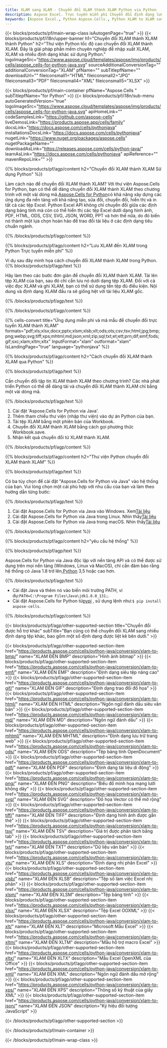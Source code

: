 ```yaml
---
title: XLAM sang XLAM - Chuyển đổi XLAM thành XLAM Python via Python
description: Aspose Excel. Trực tuyến miễn phí Chuyển đổi định dạng lưu XLAM sang XLAM. Định dạng Python XLAM đến XLAM. Lưu XLAM thành XLAM trong Python.
keywords: [Aspose Excel., Python Aspose.Cells., Python XLAM to XLAM saveformat., Free Online XLAM to XLAM Converter]
---
```

{{< blocks/products/pf/main-wrap-class isAutogenPage="true" >}}
{{< blocks/products/pf/i18n/upper-banner h1="Chuyển đổi XLAM thành XLAM thành Python" h2="Thư viện Python tốc độ cao chuyển đổi XLAM thành XLAM. Đây là giải pháp phần mềm chuyên nghiệp để nhập xuất XLAM, XLAM và nhiều định dạng khác sử dụng Python." logoImageSrc="https://www.aspose.cloud/templates/aspose/img/products/cells/aspose_cells-for-python-java.svg" sourceAdditionalConversionTag="" additionalConversionTag="XLAM" pfName="" subTitlepfName="" downloadUrl="" fileiconsmall1="HTML" fileiconsmall2="JPG" fileiconsmall3="PDF" fileiconsmall4="XML" fileiconsmall5="XLSX" >}}

{{< blocks/products/pf/main-container pfName="Aspose.Cells " subTitlepfName="for Python" >}}
{{< blocks/products/pf/i18n/sub-menu autoGeneratedVersion="true" logoImageSrc="https://www.aspose.cloud/templates/aspose/img/products/cells/aspose_cells-for-python-java.svg" apiHomeLink="" codeSamplesLink="https://github.com/aspose-cells" liveDemosLink="https://products.aspose.app/cells/family" docsLink="https://docs.aspose.com/cells/pythonjava" installationsDocsLink="https://docs.aspose.com/cells/pythonjava" nugetLink="https://www.nuget.org/packages/aspose.cells" nugetPackageName="" downloadAsLink="https://releases.aspose.com/cells/python-java/" learnAsLink="https://docs.aspose.com/cells/pythonjava" apiReference="" mavenRepoLink="" >}}


{{% blocks/products/pf/agp/content h2="Chuyển đổi XLAM thành XLAM Sử dụng Python" %}}

Làm cách nào để chuyển đổi XLAM thành XLAM? Với thư viện Aspose.Cells for Python, bạn có thể dễ dàng chuyển đổi XLAM thành XLAM theo chương trình với một vài dòng mã.[Aspose.Cells for Python](https://pypi.org/project/aspose-cells)có khả năng xây dựng các ứng dụng đa nền tảng với khả năng tạo, sửa đổi, chuyển đổi, hiển thị và in tất cả các tệp Excel. Python Excel API không chỉ chuyển đổi giữa các định dạng bảng tính mà còn có thể hiển thị các tệp Excel dưới dạng hình ảnh, PDF, HTML, ODS, CSV, SVG, JSON, WORD, PPT và hơn thế nữa, do đó biến nó thành một lựa chọn hoàn hảo để trao đổi tài liệu ở các định dạng tiêu chuẩn ngành.
 
{{% /blocks/products/pf/agp/content %}}

{{% blocks/products/pf/agp/content h2="Lưu XLAM đến XLAM trong Python Trực tuyến miễn phí" %}}

Ví dụ sau đây minh họa cách chuyển đổi XLAM thành XLAM trong Python.
{{% blocks/products/pf/agp/text %}}

Hãy làm theo các bước đơn giản để chuyển đổi XLAM thành XLAM. Tải lên tệp XLAM của bạn, sau đó chỉ cần lưu nó dưới dạng tệp XLAM. Đối với cả việc đọc XLAM và ghi XLAM, bạn có thể sử dụng tên tệp đủ điều kiện. Nội dung và định dạng XLAM đầu ra sẽ giống hệt với tài liệu XLAM gốc.

{{% /blocks/products/pf/agp/text %}}

{{% /blocks/products/pf/agp/content %}}

{{% cells-convert title="Ứng dụng miễn phí và mã mẫu để chuyển đổi trực tuyến XLAM thành XLAM" formats="pdf;xls;xlsx;docx;pptx;xlsm;xlsb;xlt;ods;ots;csv;tsv;html;jpg;bmp;png;webp;svg;tiff;xps;mhtml;md;json;xml;zip;sql;txt;et;ett;prn;dif;emf;fods;gif;sxc;xlam;xltm;xltx" InputFormat="xlam" outformat="xlam" IsLandingPage="true" language="pythonjava" %}}

{{% blocks/products/pf/agp/content h2="Cách chuyển đổi XLAM thành XLAM qua Python" %}}

{{% blocks/products/pf/agp/text %}}

Cần chuyển đổi tập tin XLAM thành XLAM theo chương trình? Các nhà phát triển Python có thể dễ dàng tải và chuyển đổi XLAM thành XLAM chỉ bằng một vài dòng mã.

{{% /blocks/products/pf/agp/text %}}

1.  Cài đặt 'Aspose.Cells for Python via Java'.
1.  Thêm tham chiếu thư viện (nhập thư viện) vào dự án Python của bạn.
1.  Tải tệp XLAM bằng một phiên bản của Workbook.
1.  Chuyển đổi XLAM thành XLAM bằng cách gọi phương thức Workbook.save.
1.  Nhận kết quả chuyển đổi từ XLAM thành XLAM.

{{% /blocks/products/pf/agp/content %}}

{{% blocks/products/pf/agp/content h2="Thư viện Python chuyển đổi XLAM thành XLAM" %}}

{{% blocks/products/pf/agp/text %}}

Có ba tùy chọn để cài đặt "Aspose.Cells for Python via Java" vào hệ thống của bạn. Vui lòng chọn một cái phù hợp với nhu cầu của bạn và làm theo hướng dẫn từng bước:

{{% /blocks/products/pf/agp/text %}}

1.  Cài đặt Aspose.Cells for Python via Java vào Windows. Xem[Tài liệu](https://docs.aspose.com/cells/python-java/getting-started/#windows)
1.  Cài đặt Aspose.Cells for Python via Java trong Linux. Nhìn thấy[Tài liệu](https://docs.aspose.com/cells/python-java/getting-started/#linux)
1.  Cài đặt Aspose.Cells for Python via Java trong macOS. Nhìn thấy[Tài liệu](https://docs.aspose.com/cells/python-java/getting-started/#macos)

{{% /blocks/products/pf/agp/content %}}

{{% blocks/products/pf/agp/content h2="yêu cầu hệ thống" %}}

{{% blocks/products/pf/agp/text %}}

 Aspose.Cells for Python via Java độc lập với nền tảng API và có thể được sử dụng trên mọi nền tảng (Windows, Linux và MacOS), chỉ cần đảm bảo rằng hệ thống có Java 1.8 trở lên,[Python](https://www.python.org/downloads/) 3,5 hoặc cao hơn.
 
{{% /blocks/products/pf/agp/text %}}

-  Cài đặt Java và thêm nó vào biến môi trường PATH, ví dụ:<code>PATH=C:\Program Files\Java\jdk1.8.0_131;</code>.
-  Cài đặt Aspose.Cells for Python từ<a href="https://pypi.org/project/aspose-cells/">pypi</a> , sử dụng lệnh như:<code>$ pip install aspose-cells</code>.

{{% /blocks/products/pf/agp/content %}}


{{< blocks/products/pf/agp/other-supported-section title="Chuyển đổi được hỗ trợ khác" subTitle="Bạn cũng có thể chuyển đổi XLAM sang nhiều định dạng tệp khác, bao gồm một số định dạng được liệt kê bên dưới." >}}

{{< blocks/products/pf/agp/other-supported-section-item href="https://products.aspose.com/cells/python-java/conversion/xlam-to-bmp/" name="XLAM ĐẾN BMP" description="Hình ảnh bitmap" >}}
{{< blocks/products/pf/agp/other-supported-section-item href="https://products.aspose.com/cells/python-java/conversion/xlam-to-emf/" name="XLAM ĐẾN EMF" description="Định dạng siêu tệp nâng cao" >}}
{{< blocks/products/pf/agp/other-supported-section-item href="https://products.aspose.com/cells/python-java/conversion/xlam-to-gif/" name="XLAM ĐẾN GIF" description="Định dạng trao đổi đồ họa" >}}
{{< blocks/products/pf/agp/other-supported-section-item href="https://products.aspose.com/cells/python-java/conversion/xlam-to-html/" name="XLAM ĐẾN HTML" description="Ngôn ngữ đánh dấu siêu văn bản" >}}
{{< blocks/products/pf/agp/other-supported-section-item href="https://products.aspose.com/cells/python-java/conversion/xlam-to-md/" name="XLAM ĐẾN MD" description="Ngôn ngữ đánh dấu" >}}
{{< blocks/products/pf/agp/other-supported-section-item href="https://products.aspose.com/cells/python-java/conversion/xlam-to-mhtml/" name="XLAM ĐẾN MHTML" description="Định dạng lưu trữ trang web" >}}
{{< blocks/products/pf/agp/other-supported-section-item href="https://products.aspose.com/cells/python-java/conversion/xlam-to-ods/" name="XLAM ĐẾN ODS" description="Tệp bảng tính OpenDocument" >}}
{{< blocks/products/pf/agp/other-supported-section-item href="https://products.aspose.com/cells/python-java/conversion/xlam-to-pdf/" name="XLAM ĐẾN PDF" description="Định dạng tài liệu di động" >}}
{{< blocks/products/pf/agp/other-supported-section-item href="https://products.aspose.com/cells/python-java/conversion/xlam-to-png/" name="XLAM ĐẾN PNG" description="Biểu đồ minh họa mạng lưới không dây" >}}
{{< blocks/products/pf/agp/other-supported-section-item href="https://products.aspose.com/cells/python-java/conversion/xlam-to-svg/" name="XLAM ĐẾN SVG" description="Đồ họa Vector có thể mở rộng" >}}
{{< blocks/products/pf/agp/other-supported-section-item href="https://products.aspose.com/cells/python-java/conversion/xlam-to-tiff/" name="XLAM ĐẾN TIFF" description="Định dạng hình ảnh được gắn thẻ" >}}
{{< blocks/products/pf/agp/other-supported-section-item href="https://products.aspose.com/cells/python-java/conversion/xlam-to-tsv/" name="XLAM ĐẾN TSV" description="Giá trị được phân tách bằng tab" >}}
{{< blocks/products/pf/agp/other-supported-section-item href="https://products.aspose.com/cells/python-java/conversion/xlam-to-txt/" name="XLAM ĐẾN TXT" description="Dữ liệu văn bản" >}}
{{< blocks/products/pf/agp/other-supported-section-item href="https://products.aspose.com/cells/python-java/conversion/xlam-to-xls/" name="XLAM ĐẾN XLS" description="Định dạng nhị phân Excel" >}}
{{< blocks/products/pf/agp/other-supported-section-item href="https://products.aspose.com/cells/python-java/conversion/xlam-to-xlsb/" name="XLAM ĐẾN XLSB" description="Tệp sổ làm việc Excel nhị phân" >}}
{{< blocks/products/pf/agp/other-supported-section-item href="https://products.aspose.com/cells/python-java/conversion/xlam-to-xlsm/" name="XLAM ĐẾN XLSM" description="Tệp bảng tính" >}}
{{< blocks/products/pf/agp/other-supported-section-item href="https://products.aspose.com/cells/python-java/conversion/xlam-to-xlsx/" name="XLAM ĐẾN XLSX" description="Tệp Excel OOXML" >}}
{{< blocks/products/pf/agp/other-supported-section-item href="https://products.aspose.com/cells/python-java/conversion/xlam-to-xlt/" name="XLAM ĐẾN XLT" description="Microsoft Mẫu Excel" >}}
{{< blocks/products/pf/agp/other-supported-section-item href="https://products.aspose.com/cells/python-java/conversion/xlam-to-xltm/" name="XLAM ĐẾN XLTM" description="Mẫu hỗ trợ macro Excel" >}}
{{< blocks/products/pf/agp/other-supported-section-item href="https://products.aspose.com/cells/python-java/conversion/xlam-to-xltx/" name="XLAM ĐẾN XLTX" description="Mẫu Excel OpenXML của Office" >}}
{{< blocks/products/pf/agp/other-supported-section-item href="https://products.aspose.com/cells/python-java/conversion/xlam-to-xml/" name="XLAM ĐẾN XML" description="Ngôn ngữ đánh dấu mở rộng" >}}
{{< blocks/products/pf/agp/other-supported-section-item href="https://products.aspose.com/cells/python-java/conversion/xlam-to-xps/" name="XLAM ĐẾN XPS" description="Thông số kỹ thuật của giấy XML" >}}
{{< blocks/products/pf/agp/other-supported-section-item href="https://products.aspose.com/cells/python-java/conversion/xlam-to-json/" name="XLAM ĐẾN JSON" description="Ký hiệu đối tượng JavaScript" >}}

{{< /blocks/products/pf/agp/other-supported-section >}}

{{< /blocks/products/pf/main-container >}}
    
{{< /blocks/products/pf/main-wrap-class >}}
